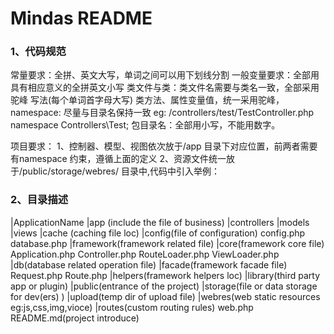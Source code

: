 # Mindas README
### 1、代码规范
常量要求：全拼、英文大写，单词之间可以用下划线分割
一般变量要求：全部用具有相应意义的全拼英文小写
类文件与类：类文件名需要与类名一致，全部采用 驼峰 写法(每个单词首字母大写)
           类方法、属性变量值，统一采用驼峰，
namespace:
           尽量与目录名保持一致
           eg: /controllers/test/TestController.php
                namespace Controllers\Test;
包目录名：全部用小写，不能用数字。

项目要求：
    1、控制器、模型、视图依次放于/app 目录下对应位置，前两者需要有namespace 约束，遵循上面的定义
    2、资源文件统一放于/public/storage/webres/ 目录中,代码中引入举例：
    <script src="/storage/webres/test.js"></script>

### 2、目录描述
|ApplicationName
    |app (include the file of business)
        |controllers
        |models
        |views
    |cache (caching file loc)
    |config(file of configuration)
         config.php
         database.php
    |framework(framework related file)
        |core(framework core file)
            Application.php
            Controller.php
            RouteLoader.php
            ViewLoader.php
        |db(database related operation file)
        |facade(framework facade file)
            Request.php
            Route.php
        |helpers(framework helpers loc)
        |library(third party app or plugin)
    |public(entrance of the project)
        |storage(file or data storage for dev(ers) )
            |upload(temp dir of upload file)
            |webres(web static resources eg:js,css,img,vioce)
    |routes(custom routing rules)
        web.php
    README.md(project introduce)
